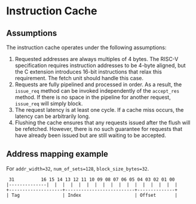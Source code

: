 # Instruction Cache

## Assumptions
The instruction cache operates under the following assumptions:
1. Requested addresses are always multiples of 4 bytes. The RISC-V specification requires instruction addresses to be 4-byte aligned, but the C extension introduces 16-bit instructions that relax this requirement. The fetch unit should handle this case.
2. Requests are fully pipelined and processed in order. As a result, the `issue_req` method can be invoked independently of the `accept_res` method. If there is no space in the pipeline for another request, `issue_req` will simply block.
3. The request latency is at least one cycle. If a cache miss occurs, the latency can be arbitrarily long.
4. Flushing the cache ensures that any requests issued after the flush will be refetched. However, there is no such guarantee for requests that have already been issued but are still waiting to be accepted.

## Address mapping example
For `addr_width=32`, `num_of_sets=128`, `block_size_bytes=32`.
```
 31          16 15 14 13 12 11 10 09 08 07 06 05 04 03 02 01 00
|--------------|  |  |  |  |  |  |  |  |  |  |  |  |  |  |  |  |
+--------------------+--------------------------+--------------+
| Tag                | Index                    | Offset       |
```
